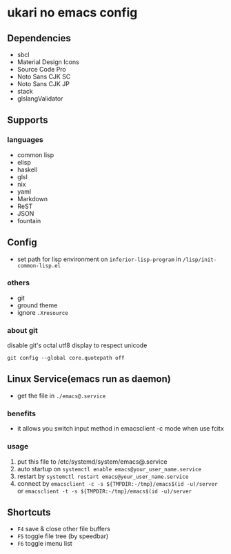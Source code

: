 # ukari no emacs config

## Dependencies
- sbcl
- Material Design Icons
- Source Code Pro
- Noto Sans CJK SC
- Noto Sans CJK JP
- stack
- glslangValidator

## Supports

### languages
- common lisp
- elisp
- haskell
- glsl
- nix
- yaml
- Markdown
- ReST
- JSON
- fountain

## Config
- set path for lisp environment on `inferior-lisp-program` in `/lisp/init-common-lisp.el`

### others
- git
- ground theme
- ignore `.Xresource`

### about git
disable git's octal utf8 display to respect unicode

``` shell
git config --global core.quotepath off
```

## Linux Service(emacs run as daemon)
- get the file in `./emacs@.service`

### benefits
- it allows you switch input method in emacsclient -c mode when use fcitx

### usage
1. put this file to /etc/systemd/system/emacs@.service
2. auto startup on `systemctl enable emacs@your_user_name.service`
3. restart by `systemctl restart emacs@your_user_name.service`
4. connect by `emacsclient -c -s ${TMPDIR:-/tmp}/emacs$(id -u)/server` or `emacsclient -t -s ${TMPDIR:-/tmp}/emacs$(id -u)/server`

## Shortcuts
- `F4` save & close other file buffers
- `F5` toggle file tree (by speedbar)
- `F6` toggle imenu list
